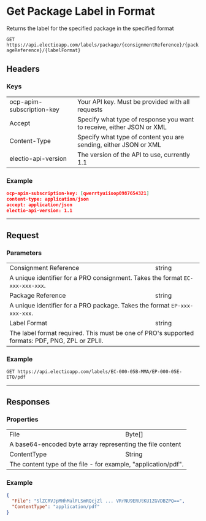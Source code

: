 # Get Package Label in Format

Returns the label for the specified package in the specified format 

`GET https://api.electioapp.com/labels/package/{consignmentReference}/{packageReference}/{labelFormat}`


<div class="refcontainer">
<div class="refdivider">

## Headers

</div>
<div class="refdivider">

### Keys

<table>
    <tr>
        <td>ocp-apim-subscription-key</td>
        <td>Your API key. Must be provided with all requests</td>
    </tr>
    <tr>
        <td>Accept</td>
        <td>Specify what type of response you want to receive, either JSON or XML</td>
    </tr>
    <tr>
        <td>Content-Type</td>
        <td>Specify what type of content you are sending, either JSON or XML</td>
    </tr>
    <tr>
        <td>electio-api-version</td>
        <td>The version of the API to use, currently 1.1</td>
    </tr>
</table>

</div>
<div class="refdivider">

### Example

```json
ocp-apim-subscription-key: [qwerrtyuiioop0987654321]
content-type: application/json
accept: application/json
electio-api-version: 1.1
```

</div>
</div>

<div class="refcontainer">
<div class="refdivider">

---

## Request

</div>
<div class="refdivider">

### Parameters

<table>
    <tr>
        <td>Consignment Reference</td>
        <td>string</td>
    </tr>
    <tr>
        <td colspan="2">A unique identifier for a PRO consignment. Takes the format <code>EC-xxx-xxx-xxx</code>.</td>
    </tr>
    <tr>
        <td>Package Reference</td>
        <td>string</td>
    </tr>
    <tr>
        <td colspan="2">A unique identifier for a PRO package. Takes the format <code>EP-xxx-xxx-xxx</code>.</td> 
    </tr>
    <tr>
        <td>Label Format</td>
        <td>string</td>
    </tr>
    <tr>
        <td colspan="2">The label format required. This must be one of PRO's supported formats: PDF, PNG, ZPL or ZPLII.</td> 
    </tr>      
</table> 

</div>
<div class="refdivider">

### Example

```
GET https://api.electioapp.com/labels/EC-000-05B-MMA/EP-000-05E-ETQ/pdf
```

</div>
</div>

<div class="refcontainer">
<div class="refdivider">

---

## Responses

</div>
<div class="refdivider">

### Properties

<table>
    <tr>
        <td>File</td>
        <td>Byte[]</td>
    </tr>
    <tr>
        <td colspan ="2">A base64-encoded byte array representing the file content</td>
    </tr>
    <tr>
        <td>ContentType</td>
        <td>String</td>
    </tr>
    <tr>
        <td colspan="2">The content type of the file - for example, "application/pdf".</td>    
    </tr>
</table>   

</div>
<div class="refdivider">

### Example

```json
{
  "File": "SlZCRVJpMHhMalFLSmRQcjZl ... VRrNU9ERUtKU1ZGVDBZPQ==",
  "ContentType": "application/pdf"
}
```
</div>
</div>